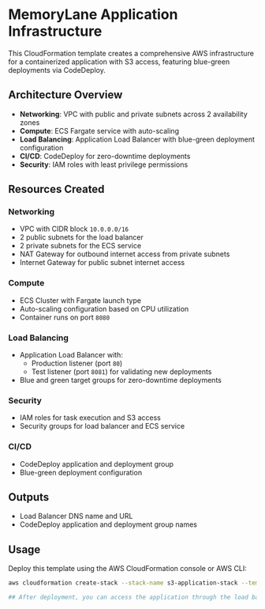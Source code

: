 # MemoryLane Application Infrastructure

This CloudFormation template creates a comprehensive AWS infrastructure for a containerized application with S3 access, featuring blue-green deployments via CodeDeploy.

## Architecture Overview

- **Networking**: VPC with public and private subnets across 2 availability zones
- **Compute**: ECS Fargate service with auto-scaling
- **Load Balancing**: Application Load Balancer with blue-green deployment configuration
- **CI/CD**: CodeDeploy for zero-downtime deployments
- **Security**: IAM roles with least privilege permissions

## Resources Created

### Networking

- VPC with CIDR block `10.0.0.0/16`
- 2 public subnets for the load balancer
- 2 private subnets for the ECS service
- NAT Gateway for outbound internet access from private subnets
- Internet Gateway for public subnet internet access

### Compute

- ECS Cluster with Fargate launch type
- Auto-scaling configuration based on CPU utilization
- Container runs on port `8080`

### Load Balancing

- Application Load Balancer with:
  - Production listener (port `80`)
  - Test listener (port `8081`) for validating new deployments
- Blue and green target groups for zero-downtime deployments

### Security

- IAM roles for task execution and S3 access
- Security groups for load balancer and ECS service

### CI/CD

- CodeDeploy application and deployment group
- Blue-green deployment configuration

## Outputs

- Load Balancer DNS name and URL
- CodeDeploy application and deployment group names

## Usage

Deploy this template using the AWS CloudFormation console or AWS CLI:

```bash
aws cloudformation create-stack --stack-name s3-application-stack --template-body file://template.yaml --capabilities CAPABILITY_IAM

## After deployment, you can access the application through the load balancer URL provided in the outputs.
